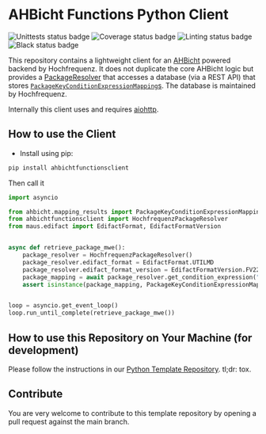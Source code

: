 # AHBicht Functions Python Client

![Unittests status badge](https://github.com/Hochfrequenz/ahbicht-functions-python-client/workflows/Unittests/badge.svg)
![Coverage status badge](https://github.com/Hochfrequenz/ahbicht-functions-python-client/workflows/Coverage/badge.svg)
![Linting status badge](https://github.com/Hochfrequenz/ahbicht-functions-python-client/workflows/Linting/badge.svg)
![Black status badge](https://github.com/Hochfrequenz/ahbicht-functions-python-client/workflows/Black/badge.svg)

This repository contains a lightweight client for an [AHBicht](https://github.com/Hochfrequenz/ahbicht) powered backend by Hochfrequenz.
It does not duplicate the core AHBicht logic but provides a [PackageResolver](https://ahbicht.readthedocs.io/en/latest/api/ahbicht.expressions.html?highlight=PackageResolver#ahbicht.expressions.package_expansion.PackageResolver) that accesses a database (via a REST API) that stores [`PackageKeyConditionExpressionMapping`s](https://ahbicht.readthedocs.io/en/latest/api/ahbicht.html#ahbicht.mapping_results.PackageKeyConditionExpressionMapping). The database is maintained by Hochfrequenz.

Internally this client uses and requires [aiohttp](https://docs.aiohttp.org/en/stable/).

## How to use the Client
- Install using pip:
```bash
pip install ahbichtfunctionsclient
```
Then call it

```python
import asyncio

from ahbicht.mapping_results import PackageKeyConditionExpressionMapping
from ahbichtfunctionsclient import HochfrequenzPackageResolver
from maus.edifact import EdifactFormat, EdifactFormatVersion


async def retrieve_package_mwe():
    package_resolver = HochfrequenzPackageResolver()
    package_resolver.edifact_format = EdifactFormat.UTILMD
    package_resolver.edifact_format_version = EdifactFormatVersion.FV2204
    package_mapping = await package_resolver.get_condition_expression("10P")
    assert isinstance(package_mapping, PackageKeyConditionExpressionMapping)


loop = asyncio.get_event_loop()
loop.run_until_complete(retrieve_package_mwe())
```

## How to use this Repository on Your Machine (for development)

Please follow the instructions in our [Python Template Repository](https://github.com/Hochfrequenz/python_template_repository#how-to-use-this-repository-on-your-machine).
tl;dr: tox.

## Contribute

You are very welcome to contribute to this template repository by opening a pull request against the main branch.
